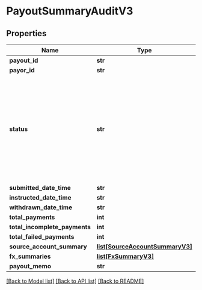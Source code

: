 # PayoutSummaryAuditV3

## Properties
Name | Type | Description | Notes
------------ | ------------- | ------------- | -------------
**payout_id** | **str** |  | 
**payor_id** | **str** |  | [optional] 
**status** | **str** | Current status of the payout. One of the following values: ACCEPTED, REJECTED, SUBMITTED, QUOTED, INSTRUCTED, COMPLETED, INCOMPLETE, CONFIRMED, WITHDRAWN | 
**submitted_date_time** | **str** |  | 
**instructed_date_time** | **str** |  | [optional] 
**withdrawn_date_time** | **str** |  | [optional] 
**total_payments** | **int** |  | [optional] 
**total_incomplete_payments** | **int** |  | [optional] 
**total_failed_payments** | **int** |  | [optional] 
**source_account_summary** | [**list[SourceAccountSummaryV3]**](SourceAccountSummaryV3.md) |  | [optional] 
**fx_summaries** | [**list[FxSummaryV3]**](FxSummaryV3.md) |  | [optional] 
**payout_memo** | **str** |  | [optional] 

[[Back to Model list]](../README.md#documentation-for-models) [[Back to API list]](../README.md#documentation-for-api-endpoints) [[Back to README]](../README.md)


